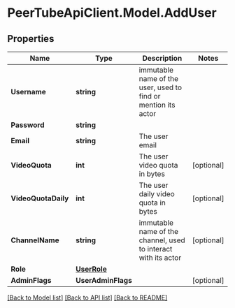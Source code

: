 # PeerTubeApiClient.Model.AddUser

## Properties

Name | Type | Description | Notes
------------ | ------------- | ------------- | -------------
**Username** | **string** | immutable name of the user, used to find or mention its actor | 
**Password** | **string** |  | 
**Email** | **string** | The user email | 
**VideoQuota** | **int** | The user video quota in bytes | [optional] 
**VideoQuotaDaily** | **int** | The user daily video quota in bytes | [optional] 
**ChannelName** | **string** | immutable name of the channel, used to interact with its actor | [optional] 
**Role** | [**UserRole**](UserRole.md) |  | 
**AdminFlags** | **UserAdminFlags** |  | [optional] 

[[Back to Model list]](../README.md#documentation-for-models) [[Back to API list]](../README.md#documentation-for-api-endpoints) [[Back to README]](../README.md)


